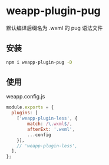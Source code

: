 # weapp-plugin-pug

默认编译后缀名为 .wxml 的 pug 语法文件

## 安装

```bash
npm i weapp-plugin-pug -D
```

## 使用
weapp.config.js

```js
module.exports = {
  plugins: [
    ['weapp-plugin-less', {
        match: /\.wxml$/,
        afterExt: '.wxml',
        ...config
    }]，
    // 'weapp-plugin-less',
  ],
};
```